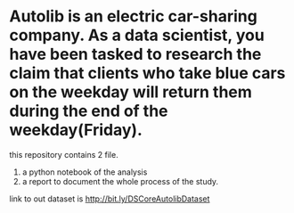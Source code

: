 # Autolib is an electric car-sharing company. As a data scientist, you have been tasked to research the claim that clients who take blue cars on the weekday will return them during the end of the weekday(Friday).
this repository contains 2 file.
 1. a python notebook of the analysis
 2. a report to document the whole process of the study.
 
 link to out dataset is http://bit.ly/DSCoreAutolibDataset
 
 
